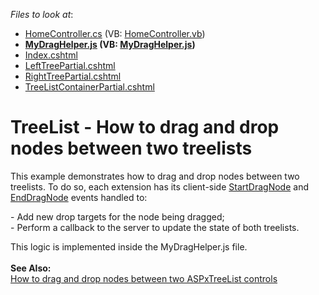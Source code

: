 <!-- default file list -->
*Files to look at*:

* [HomeController.cs](./CS/MvcTreeListDragDrop/Controllers/HomeController.cs) (VB: [HomeController.vb](./VB/MvcTreeListDragDrop/Controllers/HomeController.vb))
* **[MyDragHelper.js](./CS/MvcTreeListDragDrop/Scripts/MyDragHelper.js) (VB: [MyDragHelper.js](./VB/MvcTreeListDragDrop/Scripts/MyDragHelper.js))**
* [Index.cshtml](./CS/MvcTreeListDragDrop/Views/Home/Index.cshtml)
* [LeftTreePartial.cshtml](./CS/MvcTreeListDragDrop/Views/Home/LeftTreePartial.cshtml)
* [RightTreePartial.cshtml](./CS/MvcTreeListDragDrop/Views/Home/RightTreePartial.cshtml)
* [TreeListContainerPartial.cshtml](./CS/MvcTreeListDragDrop/Views/Home/TreeListContainerPartial.cshtml)
<!-- default file list end -->
# TreeList - How to drag and drop nodes between two treelists


This example demonstrates how to drag and drop nodes between two treelists. To do so, each extension has its client-side <a href="https://documentation.devexpress.com/#AspNet/DevExpressWebASPxTreeListScriptsASPxClientTreeList_StartDragNodetopic">StartDragNode</a> and <a href="https://documentation.devexpress.com/#AspNet/DevExpressWebASPxTreeListScriptsASPxClientTreeList_EndDragNodetopic">EndDragNode</a> events handled to:<br />
<p>- Add new drop targets for the node being dragged;<br />- Perform a callback to the server to update the state of both treelists.</p>
This logic is implemented inside the MyDragHelper.js file.<br /><br /><strong>See Also:</strong><br /><a href="https://www.devexpress.com/Support/Center/p/E251">How to drag and drop nodes between two ASPxTreeList controls</a>

<br/>


